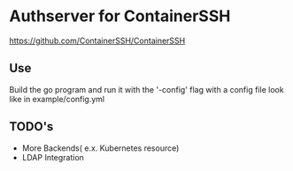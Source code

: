 # Authserver for ContainerSSH
https://github.com/ContainerSSH/ContainerSSH

## Use
Build the go program and run it with the '-config' flag with a config file look like in example/config.yml

## TODO's
- More Backends( e.x. Kubernetes resource)
- LDAP Integration

